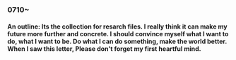 ### 0710~

#### An outline: Its the collection for resarch files. I really think it can make my future more further and concrete. I should convince myself what I want to do, what I want to be. Do what I can do something, make the world better. When I saw this letter, Please don't forget my first heartful mind. 